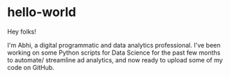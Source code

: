 # hello-world

Hey folks!

I'm Abhi, a digital programmatic and data analytics professional.
I've been working on some Python scripts for Data Science for the past few months to automate/ streamline ad analytics, and now ready to upload some of my code on GitHub. 
